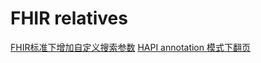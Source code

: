 # FHIR relatives
[FHIR标准下增加自定义搜索参数](/fhir/fhir-search-parameter.md)
[HAPI annotation 模式下翻页](/fhir/hapi-pagination-for-annotation-client.md)